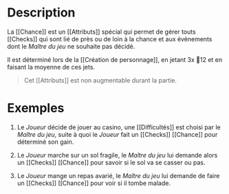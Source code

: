 # Description
La [[Chance]] est un [[Attributs]] spécial qui permet de gérer touts [[Checks]] qui sont lié de près ou de loin à la chance et aux évènements dont le *Maître du jeu* ne souhaite pas décidé.

Il est déterminé lors de la [[Création de personnage]], en jetant 3x 🎲12 et en faisant la moyenne de ces jets.

>Cet [[Attributs]] est non augmentable durant la partie.
# Exemples
1. Le *Joueur* décide de jouer au casino, une [[Difficultés]] est choisi par le *Maître du jeu*, suite à quoi le *Joueur* fait un [[Checks]] [[Chance]] pour déterminé son gain.

2. Le *Joueur* marche sur un sol fragile, le *Maître du jeu* lui demande alors un [[Checks]] [[Chance]] pour savoir si le sol va se casser ou pas.

3. Le *Joueur* mange un repas avarié, le *Maître du jeu* lui demande de faire un [[Checks]] [[Chance]] pour voir si il tombe malade.
   